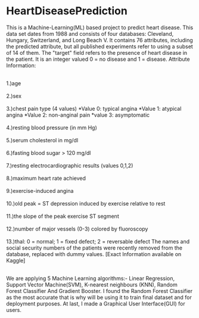 # HeartDiseasePrediction
This is a Machine-Learning(ML) based project to predict heart disease. This data set dates from 1988 and consists of four databases: Cleveland, Hungary, Switzerland, and Long Beach V. It contains 76 attributes, including the predicted attribute, but all published experiments refer to using a subset of 14 of them. The "target" field refers to the presence of heart disease in the patient. It is an integer valued 0 = no disease and 1 = disease. Attribute Information:
<p>
<br>1.)age</br>
<br>2.)sex</br>
<br>3.)chest pain type (4 values) *Value 0: typical angina *Value 1: atypical angina *Value 2: non-anginal pain *value 3: asymptomatic</br>
<br>4.)resting blood pressure (in mm Hg)</br>
<br>5.)serum cholesterol in mg/dl</br>
<br>6.)fasting blood sugar > 120 mg/dl</br>
<br>7.)resting electrocardiographic results (values 0,1,2)</br>
<br>8.)maximum heart rate achieved</br>
<br>9.)exercise-induced angina</br>
<br>10.)old peak = ST depression induced by exercise relative to rest</br>
<br>11.)the slope of the peak exercise ST segment</br>
<br>12.)number of major vessels (0-3) colored by fluoroscopy</br>
<br>13.)thal: 0 = normal; 1 = fixed defect; 2 = reversable defect The names and social security numbers of the patients were recently removed from the database, replaced with dummy values. [Exact Information available on Kaggle] </br></p><br>
We are applying 5 Machine Learning algorithms:- Linear Regression, Support Vector Machine(SVM), K-nearest neighbours (KNN), Random Forest Classifier And Gradient Booster. I found the Random Forest Classifier as the most accurate that is why will be using it to train final dataset and for deployment purposes. At last, I made a Graphical User Interface(GUI) for users.
</br>

